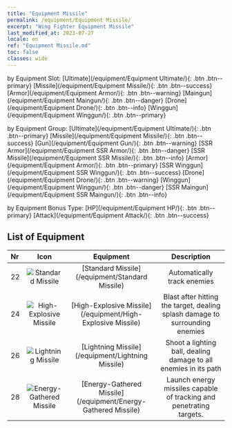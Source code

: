 ```yaml
---
title: "Equipment Missile"
permalink: /equipment/Equipment Missile/
excerpt: "Wing Fighter Equipment Missile"
last_modified_at: 2023-07-27
locale: en
ref: "Equipment Missile.md"
toc: false
classes: wide
---
```


  by Equipment Slot:  [Ultimate](/equipment/Equipment Ultimate/){: .btn .btn--primary}   [Missile](/equipment/Equipment Missile/){: .btn .btn--success}   [Armor](/equipment/Equipment Armor/){: .btn .btn--warning}   [Maingun](/equipment/Equipment Maingun/){: .btn .btn--danger}   [Drone](/equipment/Equipment Drone/){: .btn .btn--info}   [Winggun](/equipment/Equipment Winggun/){: .btn .btn--primary} 

  by Equipment Group:  [Ultimate](/equipment/Equipment Ultimate/){: .btn .btn--primary}   [Missile](/equipment/Equipment Missile/){: .btn .btn--success}   [Gun](/equipment/Equipment Gun/){: .btn .btn--warning}   [SSR Armor](/equipment/Equipment SSR Armor/){: .btn .btn--danger}   [SSR Missile](/equipment/Equipment SSR Missile/){: .btn .btn--info}   [Armor](/equipment/Equipment Armor/){: .btn .btn--primary}   [SSR Winggun](/equipment/Equipment SSR Winggun/){: .btn .btn--success}   [Drone](/equipment/Equipment Drone/){: .btn .btn--warning}   [Winggun](/equipment/Equipment Winggun/){: .btn .btn--danger}   [SSR Maingun](/equipment/Equipment SSR Maingun/){: .btn .btn--info} 

  by Equipment Bonus Type:  [HP](/equipment/Equipment HP/){: .btn .btn--primary}   [Attack](/equipment/Equipment Attack/){: .btn .btn--success} 

## List of Equipment

  |  Nr | Icon |      Equipment        |   Description   |
  |:----|:----:|:---------------:|:---------------:|
  | 22 | ![Standard Missile](/images/equipment/daodan1.png) | [Standard Missile](/equipment/Standard Missile) | Automatically track enemies | 
  | 24 | ![High-Explosive Missile](/images/equipment/daodan2.png) | [High-Explosive Missile](/equipment/High-Explosive Missile) | Blast after hitting the target, dealing splash damage to surrounding enemies | 
  | 26 | ![Lightning Missile](/images/equipment/daodan3.png) | [Lightning Missile](/equipment/Lightning Missile) | Shoot a lighting ball, dealing damage to all enemies in its path | 
  | 28 | ![Energy-Gathered Missile](/images/equipment/daodan4.png) | [Energy-Gathered Missile](/equipment/Energy-Gathered Missile) | Launch energy missiles capable of tracking and penetrating targets. | 
